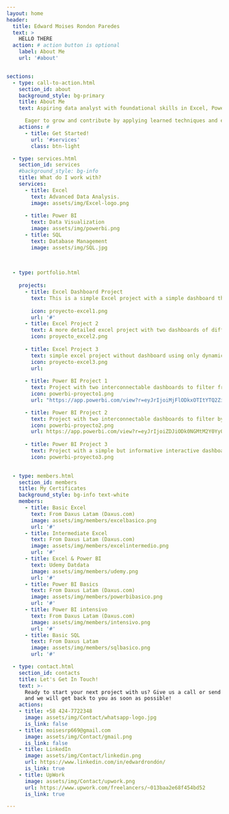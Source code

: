 ```yaml
---
layout: home
header:
  title: Edward Moises Rondon Paredes
  text: >
    HELLO THERE
  action: # action button is optional
    label: About Me
    url: '#about'


sections:
  - type: call-to-action.html
    section_id: about
    background_style: bg-primary
    title: About Me
    text: Aspiring data analyst with foundational skills in Excel, Power BI, and data visualization. Passionate about transforming raw data into meaningful insights through interactive dashboards and clear visuals. Skilled in basic data cleaning, analysis, and creating reports to support decision-making.

      Eager to grow and contribute by applying learned techniques and exploring innovative solutions to data challenges. Committed to delivering reliable and detail-oriented work while continuously improving and gaining expertise in the field.
    actions: #
      - title: Get Started!
        url: '#services'
        class: btn-light

  - type: services.html
    section_id: services
    #background_style: bg-info
    title: What do I work with?
    services:
      - title: Excel
        text: Advanced Data Analysis.
        image: assets/img/Excel-logo.png
        
      - title: Power BI
        text: Data Visualization
        image: assets/img/powerbi.png
      - title: SQL
        text: Database Management
        image: assets/img/SQL.jpg
        
    

  - type: portfolio.html
    
    projects:
      - title: Excel Dashboard Project 
        text: This is a simple Excel project with a simple dashboard that updates when you update the database
      
        icon: proyecto-excel1.png
        url: '#'
      - title: Excel Project 2
        text: A more detailed excel project with two dashboards of different reports
        icon: proyecto_excel2.png
        
      - title: Excel Project 3
        text: simple excel project without dashboard using only dynamic tables and few formulas to do the analysis
        icon: proyecto-excel3.png
        url:
        
      - title: Power BI Project 1 
        text: Project with two interconnectable dashboards to filter from different periods, region and products (uploaded to the PBI cloud).
        icon: powerbi-proyecto1.png
        url: "https://app.powerbi.com/view?r=eyJrIjoiMjFlODkxOTItYTQ2Zi00NWQ1LThiODAtZTYzYmUzODQ0NTI2IiwidCI6ImRjMjVjYjUzLTAxNDktNDM0OC1hMjFkLWU1NGVjZjkwZWY2NyIsImMiOjR9"

      - title: Power BI Project 2
        text: Project with two interconnectable dashboards to filter by status, year, client type and manager (uploaded to the PBI cloud).
        icon: powerbi-proyecto2.png
        url: https://app.powerbi.com/view?r=eyJrIjoiZDJiODk0NGMtM2Y0Yy00ZDQ2LWE4YzktMDQzOGEzODExNzQ4IiwidCI6ImRjMjVjYjUzLTAxNDktNDM0OC1hMjFkLWU1NGVjZjkwZWY2NyIsImMiOjR9
        
      - title: Power BI Project 3
        text: Project with a simple but informative interactive dashboard (not in the cloud).
        icon: powerbi-proyecto3.png
        

  - type: members.html
    section_id: members
    title: My Certificates
    background_style: bg-info text-white
    members:
      - title: Basic Excel
        text: From Daxus Latam (Daxus.com)
        image: assets/img/members/excelbasico.png
        url: '#'
      - title: Intermediate Excel
        text: From Daxus Latam (Daxus.com)
        image: assets/img/members/excelintermedio.png
        url: '#'
      - title: Excel & Power BI
        text: Udemy Datdata
        image: assets/img/members/udemy.png
        url: '#'
      - title: Power BI Basics
        text: From Daxus Latam (Daxus.com)
        image: assets/img/members/powerbibasico.png
        url: '#'
      - title: Power BI intensivo
        text: From Daxus Latam (Daxus.com)
        image: assets/img/members/intensivo.png
        url: '#'
      - title: Basic SQL
        text: From Daxus Latam
        image: assets/img/members/sqlbasico.png
        url: '#'

  - type: contact.html
    section_id: contacts
    title: Let's Get In Touch!
    text: >-
      Ready to start your next project with us? Give us a call or send us an email
      and we will get back to you as soon as possible!
    actions:
    - title: +58 424-7722348
      image: assets/img/Contact/whatsapp-logo.jpg
      is_link: false
    - title: moisesrp669@gmail.com
      image: assets/img/Contact/gmail.png
      is_link: false
    - title: LinkedIn
      image: assets/img/Contact/linkedin.png
      url: https://www.linkedin.com/in/edwardrondón/
      is_link: true
    - title: UpWork
      image: assets/img/Contact/upwork.png
      url: https://www.upwork.com/freelancers/~013baa2e68f454bd52
      is_link: true

---
```

